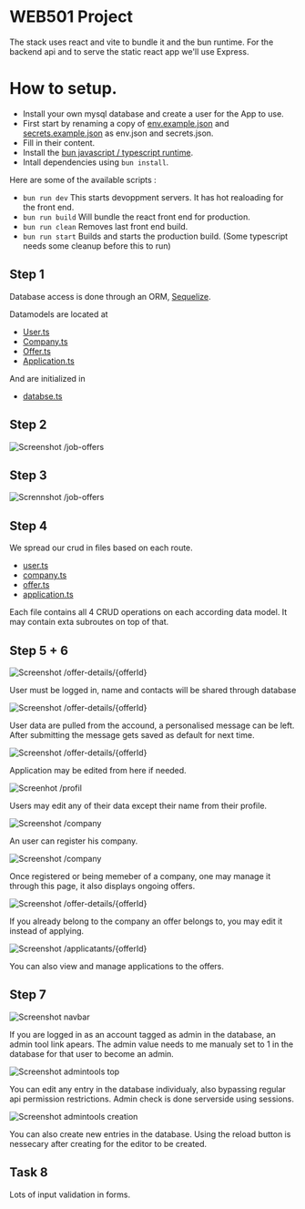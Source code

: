 # WEB501 Project

The stack uses react and vite to bundle it and the bun runtime.
For the backend api and to serve the static react app we'll use Express. 


# How to setup.

- Install your own mysql database and create a user for the App to use.
- First start by renaming a copy of [env.example.json](./env.example.json) and [secrets.example.json](./secrets.example.json) as env.json and secrets.json.
- Fill in their content.
- Install the [bun javascript / typescript  runtime](https://bun.sh/).
- Intall dependencies using ```bun install```.

Here are some of the available scripts : 
- ```bun run dev``` This starts devoppment servers. It has hot realoading for the front end.
- ```bun run build``` Will bundle the react front end for production.
- ```bun run clean``` Removes last front end build.
- ```bun run start``` Builds and starts the production build. (Some typescript needs some cleanup before this to run)

## Step 1

Database access is done through an ORM, [Sequelize](https://sequelize.org/docs/v6/).

Datamodels are located at 
- [User.ts](./dataModels/User.ts)
- [Company.ts](./dataModels/Company.ts)
- [Offer.ts](./dataModels/Offer.ts)
- [Application.ts](./dataModels/Application.ts)

And are initialized in
- [databse.ts](./dataModels/database.ts)

## Step 2

![Screenshot /job-offers](./screenshots/task02.png "/job-offers")

## Step 3

![Scrennshot /job-offers](./screenshots/task03.png "/job-offers")

## Step 4

We spread our crud in files based on each route.
- [user.ts](./api/user.ts)
- [company.ts](./api/company.ts)
- [offer.ts](./api/offer.ts)
- [application.ts](./api/application.ts)

Each file contains all 4 CRUD operations on each according data model. It may contain exta subroutes on top of that.

## Step 5 + 6

![Screenshot /offer-details/{offerId}](./screenshots/task05.png)

User must be logged in, name and contacts will be shared through database

![Screenshot /offer-details/{offerId}](./screenshots/task05_2.png)

User data are pulled from the accound, a personalised message can be left. After submitting the message gets saved as default for next time.

![Screenshot /offer-details/{offerId}](./screenshots/task05_3.png)

Application may be edited from here if needed.

![Screenhot /profil](./screenshots/task06.png)

Users may edit any of their data except their name from their profile.

![Screenshot /company](./screenshots/task06_2.png)

An user can register his company.

![Screenshot /company](./screenshots/task06_3.png)

Once registered or being memeber of a company, one may manage it through this page, it also displays ongoing offers.

![Screenshot /offer-details/{offerId}](./screenshots/task06_5.png)

If you already belong to the company an offer belongs to, you may edit it instead of applying.

![Screenshot /applicatants/{offerId}](./screenshots/task06_4.png)

You can also view and manage applications to the offers.

## Step 7

![Screenshot navbar](./screenshots/task07.png)

If you are logged in as an account tagged as admin in the database, an admin tool link apears.
The admin value needs to me manualy set to 1 in the database for that user to become an admin.

![Screenshot admintools top](./screenshots/task07_1.png)

You can edit any entry in the database individualy, also bypassing regular api permission restrictions.
Admin check is done serverside using sessions.

![Screenshot admintools creation](./screenshots/task07_2.png)

You can also create new entries in the database.
Using the reload button is nessecary after creating for the editor to be created.

## Task 8

Lots of input validation in forms.

